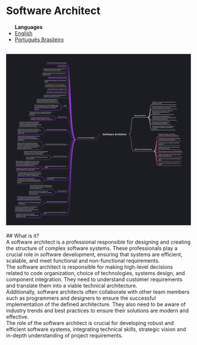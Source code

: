 # Software Architect
<list>
	<ul>
		<b>Languages</b>
		<li> <a href="https://github.com/leostella97/software-architect/blob/main/README.md">English</a> </li>
		<li> <a href="https://github.com/leostella97/software-architect/blob/main/README_pt-br.md">Português Brasileiro</a> </li>
	</ul>
</list>
<br>
<img src="https://github.com/leostella97/software-architect/blob/main/img/software-architect.png?raw=true">
<br><br>
## What is it?
<br>
A software architect is a professional responsible for designing and creating the structure of complex software systems. These professionals play a crucial role in software development, ensuring that systems are efficient, scalable, and meet functional and non-functional requirements.
<br>
The software architect is responsible for making high-level decisions related to code organization, choice of technologies, systems design, and component integration. They need to understand customer requirements and translate them into a viable technical architecture.
<br>
Additionally, software architects often collaborate with other team members such as programmers and designers to ensure the successful implementation of the defined architecture. They also need to be aware of industry trends and best practices to ensure their solutions are modern and effective.
<br>
The role of the software architect is crucial for developing robust and efficient software systems, integrating technical skills, strategic vision and in-depth understanding of project requirements.